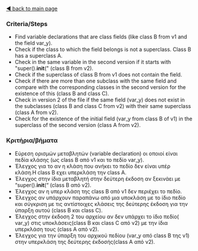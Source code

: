 [◀️ back to main page](../../README.md)
### Criteria/Steps

- Find variable declarations that are class fields (like class B from v1 and the field var_y).
- Check if the class to which the field belongs is not a superclass. Class B has a superclass A.
- Check in the same variable in the second version if it starts with "super().__init__(" (class B from v2).
- Check if the superclass of class B from v1 does not contain the field.
- Check if there are more than one subclass with the same field and compare with the corresponding classes in the second version for the existence of this (class B and class C).
- Check in version 2 of the file if the same field (var_y) does not exist in the subclasses (class B and class C from v2) with their same superclass (class A from v2).
- Check for the existence of the initial field (var_y from class B of v1) in the superclass of the second version (class A from v2).

### Κριτήρια/βήματα

- Εύρεση ορισμών μεταβλητών (variable declaration) οι οποιοί είναι πεδία κλάσης (ως class B από v1 και το πεδίο var_y).
- Έλεγχος για το αν η κλάση που ανήκει το πεδίο δεν είναι υπέρ κλάση.Η class B εχει υπερκλάση την class A.
- Έλεγχος στην ίδια μεταβλητή στην δεύτερη έκδοση αν ξεκινάει με “super().__init__(“ (class B από v2).
- Έλεγχος αν η υπερ κλάση της class B από v1 δεν περιέχει το πεδίο.
- Έλεγχος αν υπάρχουν παραπάνω από μια υποκλάση με το ίδιο πεδίο και σύγκριση με τις αντίστοιχες κλάσεις της δεύτερης έκδοση για την ύπαρξη αυτού (class B και class C).
- Έλεγχος στην έκδοση 2 του αρχείου αν δεν υπάρχει το ίδιο πεδίο( var_y) στις υποκλάσεις(class B και class C από ν2) με την ίδια υπερκλάση τους (class A από ν2). 
- Έλεγχος για την ύπαρξη του αρχικού πεδίου (var_y από class B της v1) στην υπερκλάση της δεύτερης έκδοσής(class A από ν2).
